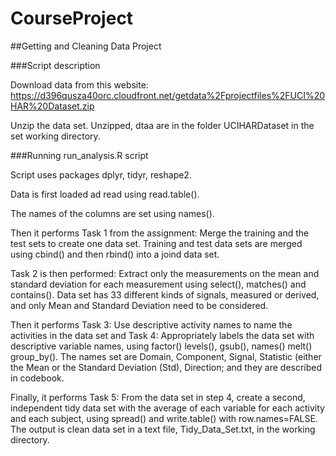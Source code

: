 # CourseProject

##Getting and Cleaning Data Project


###Script description

Download data from this website:
https://d396qusza40orc.cloudfront.net/getdata%2Fprojectfiles%2FUCI%20HAR%20Dataset.zip

Unzip the data set. Unzipped, dtaa are in the folder UCIHARDataset in the set working directory.


###Running run_analysis.R script

Script uses packages dplyr, tidyr, reshape2.

Data is first loaded ad read using read.table().

The names of the columns are set using names().

Then it performs Task 1 from the assignment: Merge the training and the test sets to create one data set. Training and test data sets are merged using cbind() and then rbind() into a joind data set.

Task 2 is then performed: Extract only the measurements on the mean and standard deviation for each measurement using select(), matches() and contains(). Data set has 33 different kinds of signals, measured or derived, and only Mean and Standard Deviation need to be considered.

Then it performs Task 3: Use descriptive activity names to name the activities in the data set and Task 4: Appropriately labels the data set with descriptive variable names, using factor() levels(), gsub(), names() melt() group_by(). The names set are Domain, Component, Signal, Statistic (either the Mean or the Standard Deviation (Std), Direction; and they are described in codebook.

Finally, it performs Task 5: From the data set in step 4, create a second, independent tidy data set with the average of each variable for each activity and each subject, using spread() and write.table() with row.names=FALSE.
The output is clean data set in a text file, Tidy_Data_Set.txt, in the working directory.



